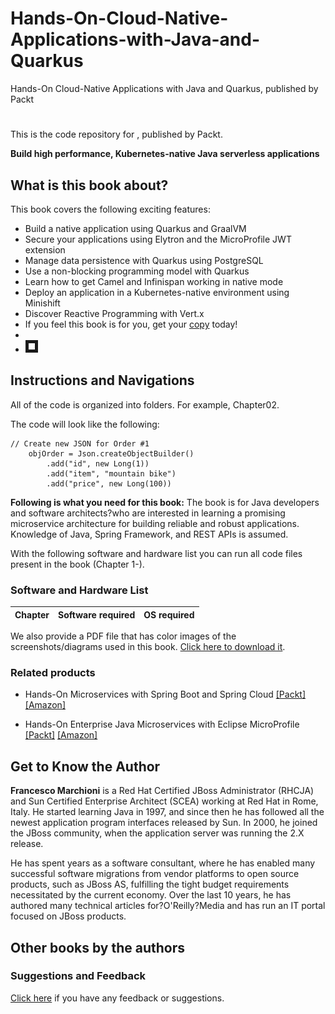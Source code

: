 # Hands-On-Cloud-Native-Applications-with-Java-and-Quarkus
Hands-On Cloud-Native Applications with Java and Quarkus, published by Packt
# 

<a href=""><img src="" alt="" height="256px" align="right"></a>

This is the code repository for [](), published by Packt.

**Build high performance, Kubernetes-native Java serverless applications**

## What is this book about?


This book covers the following exciting features:
* Build a native application using Quarkus and GraalVM
* Secure your applications using Elytron and the MicroProfile JWT extension
* Manage data persistence with Quarkus using PostgreSQL
* Use a non-blocking programming model with Quarkus
* Learn how to get Camel and Infinispan working in native mode
* Deploy an application in a Kubernetes-native environment using Minishift
* Discover Reactive Programming with Vert.x
* If you feel this book is for you, get your [copy](https://www.amazon.com/dp/1838821473) today!
* 
* <a href="https://www.packtpub.com/?utm_source=github&utm_medium=banner&utm_campaign=GitHubBanner"><img src="https://raw.githubusercontent.com/PacktPublishing/GitHub/master/GitHub.png" 
alt="https://www.packtpub.com/" border="5" /></a>

## Instructions and Navigations
All of the code is organized into folders. For example, Chapter02.

The code will look like the following:
```
// Create new JSON for Order #1
    objOrder = Json.createObjectBuilder()
        .add("id", new Long(1))
        .add("item", "mountain bike")
        .add("price", new Long(100))
```

**Following is what you need for this book:**
The book is for Java developers and software architects?who are interested in learning a promising microservice architecture for building reliable and robust applications. Knowledge of Java, Spring Framework, and REST APIs is assumed.	

With the following software and hardware list you can run all code files present in the book (Chapter 1-).
### Software and Hardware List
| Chapter | Software required | OS required |
| -------- | ------------------------------------ | ----------------------------------- |

We also provide a PDF file that has color images of the screenshots/diagrams used in this book. [Click here to download it](https://static.packt-cdn.com/downloads/9781838821470_ColorImages.pdf).

### Related products
* Hands-On Microservices with Spring Boot and Spring Cloud  [[Packt]](https://www.packtpub.com/web-development/hands-on-microservices-with-spring-boot-and-spring-cloud?utm_source=github&utm_medium=repository&utm_campaign=9781789613476) [[Amazon]](https://www.amazon.com/dp/B07T1Y2JRJ)

* Hands-On Enterprise Java Microservices with Eclipse MicroProfile  [[Packt]](https://www.packtpub.com/web-development/hands-on-enterprise-java-microservices-with-eclipse-microprofile?utm_source=github&utm_medium=repository&utm_campaign=9781838643102) [[Amazon]](https://www.amazon.com/dp/1838643109)

## Get to Know the Author
**Francesco Marchioni**
is a Red Hat Certified JBoss Administrator (RHCJA) and Sun Certified Enterprise Architect (SCEA) working at Red Hat in Rome, Italy. He started learning Java in 1997, and since then he has followed all the newest application program interfaces released by Sun. In 2000, he joined the JBoss community, when the application server was running the 2.X release.

He has spent years as a software consultant, where he has enabled many successful software migrations from vendor platforms to open source products, such as JBoss AS, fulfilling the tight budget requirements necessitated by the current economy. Over the last 10 years, he has authored many technical articles for?O'Reilly?Media and has run an IT portal focused on JBoss products.

## Other books by the authors
### Suggestions and Feedback
[Click here](https://docs.google.com/forms/d/e/1FAIpQLSdy7dATC6QmEL81FIUuymZ0Wy9vH1jHkvpY57OiMeKGqib_Ow/viewform) if you have any feedback or suggestions.


